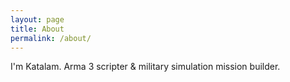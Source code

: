```yaml
---
layout: page
title: About
permalink: /about/
---
```


I'm Katalam. Arma 3 scripter & military simulation mission builder.
